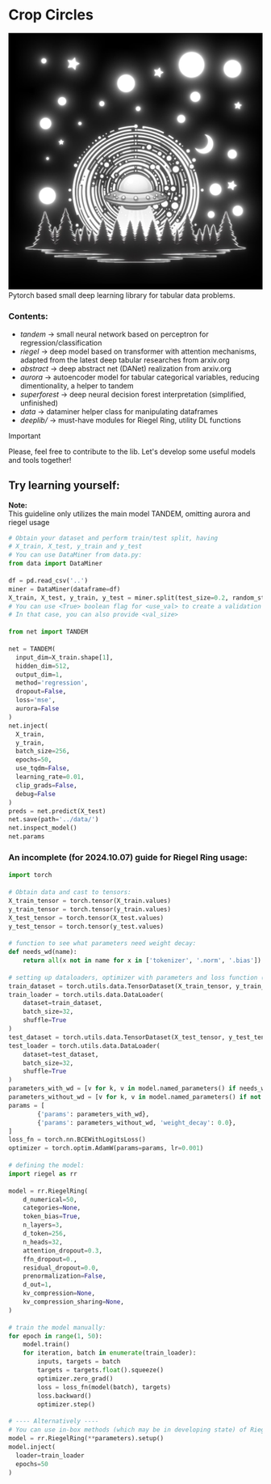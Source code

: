 # Crop Circles
![Lib](crop-circles.jpg)
Pytorch based small deep learning library for tabular data problems.
### Contents:
* *tandem*       -> small neural network based on perceptron for regression/classification
* *riegel*   ->  deep model based on transformer with attention mechanisms, adapted from the latest
deep tabular researches from arxiv.org
* *abstract* -> deep abstract net (DANet) realization from arxiv.org
* *aurora*   -> autoencoder model for tabular categorical variables, reducing dimentionality, a helper to tandem
* *superforest* -> deep neural decision forest interpretation (simplified, unfinished)
* *data* -> dataminer helper class for manipulating dataframes
* *deeplib/* -> must-have modules for Riegel Ring, utility DL functions  
  
> [!IMPORTANT]
> Please, feel free to contribute to the lib. Let's develop some useful models and tools together!

## Try learning yourself:
**Note:**  
This guideline only utilizes the main model TANDEM, omitting aurora and riegel usage
```python
# Obtain your dataset and perform train/test split, having
# X_train, X_test, y_train and y_test
# You can use DataMiner from data.py:
from data import DataMiner

df = pd.read_csv('..')
miner = DataMiner(dataframe=df)
X_train, X_test, y_train, y_test = miner.split(test_size=0.2, random_state=42, use_val=False)  
# You can use <True> boolean flag for <use_val> to create a validation set.
# In that case, you can also provide <val_size>

from net import TANDEM

net = TANDEM(
  input_dim=X_train.shape[1],
  hidden_dim=512,
  output_dim=1,
  method='regression',
  dropout=False,
  loss='mse',
  aurora=False
)
net.inject(
  X_train,
  y_train,
  batch_size=256,
  epochs=50,
  use_tqdm=False,
  learning_rate=0.01,
  clip_grads=False,
  debug=False
)
preds = net.predict(X_test)
net.save(path='../data/')
net.inspect_model()
net.params
```
### An incomplete (for 2024.10.07) guide for Riegel Ring usage:
```python
import torch 

# Obtain data and cast to tensors:
X_train_tensor = torch.tensor(X_train.values)
y_train_tensor = torch.tensor(y_train.values)
X_test_tensor = torch.tensor(X_test.values)
y_test_tensor = torch.tensor(y_test.values)

# function to see what parameters need weight decay:
def needs_wd(name):
    return all(x not in name for x in ['tokenizer', '.norm', '.bias'])

# setting up dataloaders, optimizer with parameters and loss function (in this case, binary xentropy)
train_dataset = torch.utils.data.TensorDataset(X_train_tensor, y_train_tensor)
train_loader = torch.utils.data.DataLoader(
    dataset=train_dataset,
    batch_size=32,
    shuffle=True
)
test_dataset = torch.utils.data.TensorDataset(X_test_tensor, y_test_tensor)
test_loader = torch.utils.data.DataLoader(
    dataset=test_dataset,
    batch_size=32,
    shuffle=True
)
parameters_with_wd = [v for k, v in model.named_parameters() if needs_wd(k)]
parameters_without_wd = [v for k, v in model.named_parameters() if not needs_wd(k)]
params = [
        {'params': parameters_with_wd},
        {'params': parameters_without_wd, 'weight_decay': 0.0},
]
loss_fn = torch.nn.BCEWithLogitsLoss()
optimizer = torch.optim.AdamW(params=params, lr=0.001)

# defining the model:
import riegel as rr

model = rr.RiegelRing(
    d_numerical=50,
    categories=None,
    token_bias=True,
    n_layers=3,
    d_token=256,
    n_heads=32,
    attention_dropout=0.3,
    ffn_dropout=0.,
    residual_dropout=0.0,
    prenormalization=False,
    d_out=1,
    kv_compression=None,
    kv_compression_sharing=None,
)

# train the model manually:
for epoch in range(1, 50):
    model.train()
    for iteration, batch in enumerate(train_loader):
        inputs, targets = batch
        targets = targets.float().squeeze()
        optimizer.zero_grad()
        loss = loss_fn(model(batch), targets)
        loss.backward()
        optimizer.step()

# ---- Alternatively ----
# You can use in-box methods (which may be in developing state) of Riegel Ring class with cute Tensorflow's progress bar:
model = rr.RiegelRing(**parameters).setup()
model.inject(
  loader=train_loader
  epochs=50
)
```
